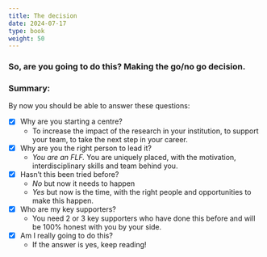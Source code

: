 ```yaml
---
title: The decision
date: 2024-07-17
type: book
weight: 50
---
```


### So, are you going to do this? Making the go/no go decision.

### Summary:

By now you should be able to answer these questions:

- [x] Why are you starting a centre?
	- To increase the impact of the research in your institution, to support your team, to take the next step in your career.
- [x] Why are you the right person to lead it?
	- *You are an FLF.* You are uniquely placed, with the motivation, interdisciplinary skills and team behind you.
- [x] Hasn’t this been tried before?
	- *No* but now it needs to happen
	- *Yes* but now is the time, with the right people and opportunities to make this happen.
- [x] Who are my key supporters?
	- You need 2 or 3 key supporters who have done this before and will be 100% honest with you by your side.
- [X] Am I really going to do this?
	- If the answer is yes, keep reading!


